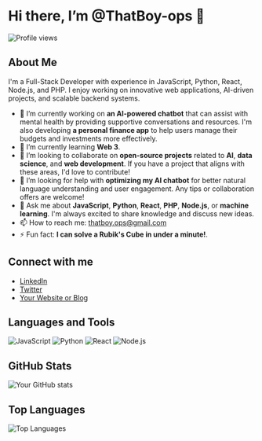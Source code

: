  # Hi there, I’m @ThatBoy-ops 👋
 ![Profile views](https://gpvc.arturio.dev/ThatBoy-ops)

 ## About Me

I'm a Full-Stack Developer with experience in JavaScript, Python, React, Node.js, and PHP. I enjoy working on innovative web applications, AI-driven projects, and scalable backend systems.

- 🔭 I’m currently working on **an AI-powered chatbot** that can assist with mental health by providing supportive conversations and resources. I'm also developing **a personal finance app** to help users manage their budgets and investments more effectively.
- 🌱 I’m currently learning **Web 3**.
- 👯 I’m looking to collaborate on **open-source projects** related to **AI**, **data science**, and **web development**. If you have a project that aligns with these areas, I'd love to contribute!
- 🤔 I’m looking for help with **optimizing my AI chatbot** for better natural language understanding and user engagement. Any tips or collaboration offers are welcome!
- 💬 Ask me about **JavaScript**, **Python**, **React**, **PHP**, **Node.js**, or **machine learning**. I'm always excited to share knowledge and discuss new ideas.
- 📫 How to reach me: thatboy.ops@gmail.com
- ⚡ Fun fact: **I can solve a Rubik's Cube in under a minute!**.


<!---
ThatBoy-ops/ThatBoy-ops is a ✨ special ✨ repository because its `README.md` (this file) appears on your GitHub profile.
You can click the Preview link to take a look at your changes.
--->


## Connect with me
- [LinkedIn](https://linkedin.com/in/your-linkedin)
- [Twitter](https://twitter.com/your-twitter)
- [Your Website or Blog](https://yourwebsite.com)

## Languages and Tools

![JavaScript](https://img.shields.io/badge/-JavaScript-000?&logo=JavaScript)
![Python](https://img.shields.io/badge/-Python-000?&logo=Python)
![React](https://img.shields.io/badge/-React-000?&logo=React)
![Node.js](https://img.shields.io/badge/-Node.js-000?&logo=Node.js)

## GitHub Stats

![Your GitHub stats](https://github-readme-stats.vercel.app/api?username=your-username&show_icons=true&theme=radical)

## Top Languages

![Top Languages](https://github-readme-stats.vercel.app/api/top-langs/?username=your-username&layout=compact&theme=radical)
